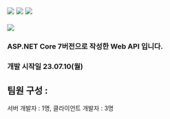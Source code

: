 ## <img src="https://img.shields.io/badge/MySQL-4479A1?style=for-the-badge&logo=MySQL&logoColor=white"> <img src="https://img.shields.io/badge/redis-DC382D?style=for-the-badge&logo=Redis&logoColor=white"> <img src="https://img.shields.io/badge/csharp-239120?style=for-the-badge&logo=CSharp&logoColor=white">
<img src="https://capsule-render.vercel.app/api?type=waving&color=auto&height=200&section=header&text=UnityKoreaAward&fontSize=60" />

### ASP.NET Core 7버전으로 작성한 Web API 입니다.
### 개발 시작일 23.07.10(월)

## 팀원 구성 : 
서버 개발자 : 1명, 클라이언트 개발자 : 3명
